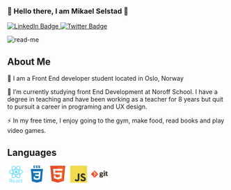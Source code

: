 ### 👋 Hello there, I am Mikael Selstad 👋
<div id="badges">
  <a href="https://www.linkedin.com/in/mikael-selstad-921251279">
    <img src="https://img.shields.io/badge/LinkedIn-blue?style=for-the-badge&logo=linkedin&logoColor=white" alt="LinkedIn Badge"/>
  </a>
  <a href="https://twitter.com/SelenEven">
    <img src="https://img.shields.io/badge/Twitter-blue?style=for-the-badge&logo=twitter&logoColor=white" alt="Twitter Badge"/>
  </a>
</div>

![read-me](https://github.com/Miksel90/Miksel90/assets/114400071/2f297846-43f4-4ac9-abf9-65f45b4329f8)


## About Me

:telescope: I am a Front End developer student located in Oslo, Norway

🌱 I’m currently studying front End Development at Noroff School. I have a degree in teaching and have been working as a teacher for 8 years but quit to pursuit a career in programing and UX design. 

:zap: In my free time, I enjoy going to the gym, make food, read books and play video games. 


## Languages
<div>
  <img src="https://github.com/devicons/devicon/blob/master/icons/react/react-original-wordmark.svg" title="React" alt="React" width="40" height="40"/>&nbsp;
  <img src="https://github.com/devicons/devicon/blob/master/icons/css3/css3-plain-wordmark.svg"  title="CSS3" alt="CSS" width="40" height="40"/>&nbsp;
  <img src="https://github.com/devicons/devicon/blob/master/icons/html5/html5-original.svg" title="HTML5" alt="HTML" width="40" height="40"/>&nbsp;
  <img src="https://github.com/devicons/devicon/blob/master/icons/javascript/javascript-original.svg" title="JavaScript" alt="JavaScript" width="40" height="40"/>&nbsp;
  <img src="https://github.com/devicons/devicon/blob/master/icons/git/git-original-wordmark.svg" title="Git" **alt="Git" width="40" height="40"/>
</div>



